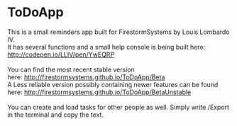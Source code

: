 # ToDoApp
This is a small reminders app built for FirestormSystems by Louis Lombardo IV.
<br>It has several functions and a small help console is being built here: http://codepen.io/LLIV/pen/YwEQRP
<br>
<br>
You can find the most recent stable version <br>here: http://firestormsystems.github.io/ToDoApp/Beta<br>
A Less reliable version possibly containing newer features <wbr/>can be 	found<br> here: http://firestormsystems.github.io/ToDoApp/BetaUnstable</NOBR>
<br><br>You can create and load tasks for other people as well. Simply write /Export in the terminal and copy the text.
